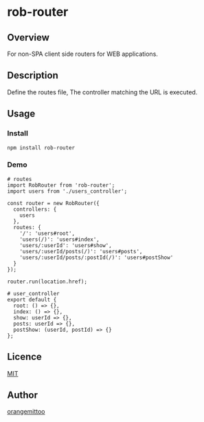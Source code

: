 rob-router
====

## Overview
For non-SPA client side routers for WEB applications.

## Description
Define the routes file,
The controller matching the URL is executed.

## Usage

### Install

```
npm install rob-router
```

### Demo

```
# routes
import RobRouter from 'rob-router';
import users from './users_controller';

const router = new RobRouter({
  controllers: {
    users
  },
  routes: {
    '/': 'users#root',
    'users(/)': 'users#index',
    'users/:userId': 'users#show',
    'users/:userId/posts(/)': 'users#posts',
    'users/:userId/posts/:postId(/)': 'users#postShow'
  }
});

router.run(location.href);
```

```
# user_controller
export default {
  root: () => {},
  index: () => {},
  show: userId => {},
  posts: userId => {},
  postShow: (userId, postId) => {}
};
```

## Licence

[MIT](https://github.com/tcnksm/tool/blob/master/LICENCE)

## Author

[orangemittoo](https://github.com/orangemittoo)
